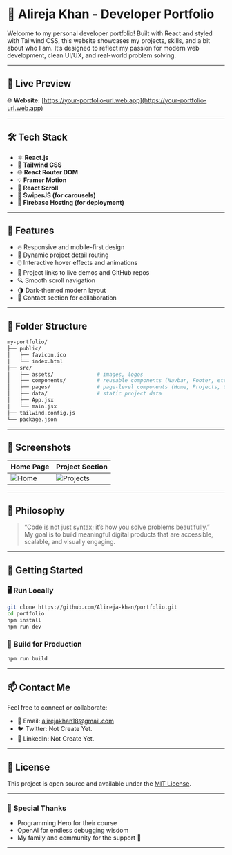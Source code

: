 # 🚀 Alireja Khan - Developer Portfolio

Welcome to my personal developer portfolio! Built with React and styled with Tailwind CSS, this website showcases my projects, skills, and a bit about who I am. It’s designed to reflect my passion for modern web development, clean UI/UX, and real-world problem solving.

---

## 📸 Live Preview

🌐 **Website:** [https://your-portfolio-url.web.app](https://your-portfolio-url.web.app)

---

## 🛠 Tech Stack

- ⚛️ **React.js**
- 🎨 **Tailwind CSS**
- 🌐 **React Router DOM**
- 💡 **Framer Motion**
- 📜 **React Scroll**
- 🧩 **SwiperJS (for carousels)**
- 📁 **Firebase Hosting (for deployment)**

---

## 🧩 Features

- 🔥 Responsive and mobile-first design
- 📁 Dynamic project detail routing
- 🖱️ Interactive hover effects and animations
- 🔗 Project links to live demos and GitHub repos
- 🔍 Smooth scroll navigation
- 🌗 Dark-themed modern layout
- 💬 Contact section for collaboration

---

## 📂 Folder Structure

```bash
my-portfolio/
├── public/
│   ├── favicon.ico
│   └── index.html
├── src/
│   ├── assets/              # images, logos
│   ├── components/          # reusable components (Navbar, Footer, etc.)
│   ├── pages/               # page-level components (Home, Projects, Contact)
│   ├── data/                # static project data
│   ├── App.jsx
│   └── main.jsx
├── tailwind.config.js
└── package.json
```

---

## 📸 Screenshots

| Home Page                            | Project Section                          |
| ----------------------------------- | ---------------------------------------- |
| ![Home](https://i.ibb.co/tTXW25HC/Screenshot-2025-06-28-232042.png) | ![Projects](https://i.ibb.co/Y7PCFj5c/Screenshot-2025-06-28-235213.png) |

---

## 🧠 Philosophy

> “Code is not just syntax; it’s how you solve problems beautifully.”  
> My goal is to build meaningful digital products that are accessible, scalable, and visually engaging.

---

## 🏁 Getting Started

### 🖥️ Run Locally

```bash
git clone https://github.com/Alireja-khan/portfolio.git
cd portfolio
npm install
npm run dev
```

### 🔌 Build for Production

```bash
npm run build
```

---

## 📫 Contact Me

Feel free to connect or collaborate:

- 📧 Email: alirejakhan18@gmail.com  
- 🐦 Twitter: Not Create Yet.  
- 💼 LinkedIn: Not Create Yet.

---

## 📜 License

This project is open source and available under the [MIT License](LICENSE).

---

### 🙌 Special Thanks

- Programming Hero for their course
- OpenAI for endless debugging wisdom
- My family and community for the support 💛

---